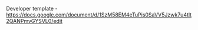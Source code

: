 Developer template - https://docs.google.com/document/d/1SzM58EM4eTuPis0SaVV5Jzwk7u4tlt2QANPmvGYSVL0/edit
